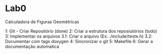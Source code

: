 # Lab0
Calculadora de Figuras Geométricas

1: Git - Criar Repositório (done)
2: Criar a estrutura dos reposiutórios (todo)
3: Implementar os arquivos
  3.1: Criar o arquivo (Ex: ./include/teste.h)
  3.2: Documentar com tags doxygen
4: Sincronizar o git
5: Makefile
6: Gerar a documentação automatica
